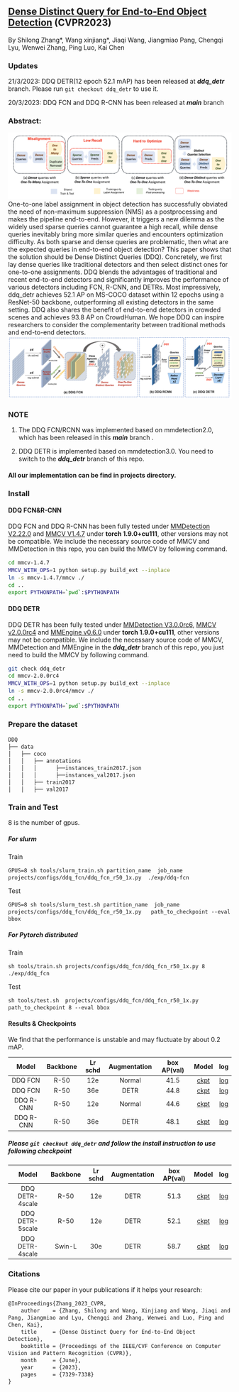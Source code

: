 
## [Dense Distinct Query for End-to-End Object Detection]() (CVPR2023)
By Shilong Zhang*, Wang xinjiang*, Jiaqi Wang, Jiangmiao Pang, Chengqi Lyu, Wenwei Zhang, Ping Luo, Kai Chen


### Updates
21/3/2023: DDQ DETR(12 epoch 52.1 mAP) has been released at _**ddq_detr**_ branch. Please run ```git checkout ddq_detr```  to use it.

20/3/2023: DDQ FCN and DDQ R-CNN has been released at **_main_** branch



### Abstract:
![](./figs/ddq.png)
One-to-one label assignment in object detection has successfully obviated the need of non-maximum suppression (NMS) as a postprocessing
 and makes the pipeline end-to-end. However, it triggers a new dilemma as the widely used sparse queries cannot guarantee a high recall, while dense queries inevitably bring more similar queries and encounters optimization difficulty. As both sparse and dense queries are problematic, then what are the expected queries in end-to-end object detection? This paper shows that the solution should be Dense Distinct Queries (DDQ). Concretely, we first lay dense queries like traditional detectors and then select distinct ones for one-to-one assignments. DDQ blends the advantages of traditional and recent end-to-end detectors and significantly improves the performance of various detectors including FCN, R-CNN, and DETRs. Most impressively, ddq_detr achieves 52.1 AP on MS-COCO dataset within 12 epochs using a ResNet-50 backbone, outperforming all existing detectors in the same setting. DDQ also shares the benefit of end-to-end detectors in crowded scenes and achieves 93.8 AP on CrowdHuman. We hope DDQ can inspire researchers to consider the complementarity between traditional methods and end-to-end detectors.
![](./figs/ddq_pipeline.png)

[//]: # (### Updates)

[//]: # (DDQ DETR has been released at ddq_detr branch &#40;21/3/2023&#41;)

[//]: # ()
[//]: # (DDQ FCN and DDQ R-CNN has been released &#40;20/3/2023&#41;)

### NOTE
1. The  DDQ FCN/RCNN was implemented based on mmdetection2.0, which has been released in this **_main_** branch . 

2. DDQ DETR is implemented based on mmdetection3.0. You need to switch to the **_ddq_detr_** branch of this repo.

#### All our implementation can be find in projects directory.

### Install 
####  DDQ FCN&R-CNN
DDQ FCN and DDQ R-CNN has been fully tested under [MMDetection V2.22.0](https://github.com/open-mmlab/mmdetection/releases/tag/v2.22.0) and [MMCV V1.4.7](https://github.com/open-mmlab/mmcv/releases/tag/v1.4.7) under  **torch 1.9.0+cu111**, other versions may not be compatible.
We include the necessary source code of MMCV and MMDetection in this repo, you can build the MMCV by following command.

```bash
cd mmcv-1.4.7
MMCV_WITH_OPS=1 python setup.py build_ext --inplace
ln -s mmcv-1.4.7/mmcv ./
cd ..
export PYTHONPATH=`pwd`:$PYTHONPATH
```

####  DDQ DETR
DDQ DETR has been fully tested under [MMDetection V3.0.0rc6](https://github.com/open-mmlab/mmdetection/releases/tag/v3.0.0rc6), [MMCV v2.0.0rc4](https://github.com/open-mmlab/mmcv/releases/tag/v2.0.0rc4) and [MMEngine v0.6.0](https://github.com/open-mmlab/mmengine/releases/tag/v0.6.0) under  **torch 1.9.0+cu111**, other versions may not be compatible.
We include the necessary source code of MMCV, MMDetection and MMEngine in the **_ddq_detr_** branch of this repo, you just need to build the MMCV by following command.

```bash
git check ddq_detr
cd mmcv-2.0.0rc4
MMCV_WITH_OPS=1 python setup.py build_ext --inplace
ln -s mmcv-2.0.0rc4/mmcv ./
cd ..
export PYTHONPATH=`pwd`:$PYTHONPATH
```



### Prepare the dataset

```text
DDQ
├── data
│   ├── coco
│   │   ├── annotations
│   │   │      ├──instances_train2017.json
│   │   │      ├──instances_val2017.json
│   │   ├── train2017
│   │   ├── val2017
```



### Train and Test
8 is the number of gpus.
##### For slurm

Train
```shell
GPUS=8 sh tools/slurm_train.sh partition_name  job_name projects/configs/ddq_fcn/ddq_fcn_r50_1x.py  ./exp/ddq-fcn
```

Test
```shell
GPUS=8 sh tools/slurm_test.sh partition_name  job_name  projects/configs/ddq_fcn/ddq_fcn_r50_1x.py   path_to_checkpoint --eval bbox
```
##### For Pytorch distributed

Train
```shell
sh tools/train.sh projects/configs/ddq_fcn/ddq_fcn_r50_1x.py 8 ./exp/ddq_fcn
```
Test
```shell
sh tools/test.sh  projects/configs/ddq_fcn/ddq_fcn_r50_1x.py  path_to_checkpoint 8 --eval bbox
```



#### Results & Checkpoints
We find that the performance is unstable and may fluctuate by about 0.2 mAP.

|      Model      | Backbone | Lr schd | Augmentation | box AP(val) | Model |                                                                                                 log                                                                                                 |
|:---------------:|:--------:|:-------:|:------------:|:-----------:|:------: |:---------------------------------------------------------------------------------------------------------------------------------------------------------------------------------------------------:|
|     DDQ FCN     | R-50 |   12e   |    Normal    |    41.5     | [ckpt](https://drive.google.com/file/d/1R0cIA9HP3nysCN5QgNr0Vik4Yru5LsAb/view?usp=share_link) |[log](https://drive.google.com/file/d/1PU2sPwthtFWfGeAC0CoRbMUQWYYEHqBJ/view?usp=share_link)|
|     DDQ FCN     | R-50 |   36e   |     DETR     |    44.8     | [ckpt](https://drive.google.com/file/d/1ePfznTa1Q3HSPVaZNQg4ega2QFKpmS7x/view?usp=share_link) |[log](https://drive.google.com/file/d/1kvRx94YZy8Fo7cYipwBCXEKL5hQdxSgG/view?usp=share_link)|
|    DDQ R-CNN    | R-50 |   12e   |    Normal    |    44.6     | [ckpt](https://drive.google.com/file/d/17WbzELx0j2XAlvgN6uNewPqq21Sk1dDW/view?usp=share_link) |[log](https://drive.google.com/file/d/1PrjRzU890LIL3cYSukLBmoEq6q8kPLPq/view?usp=share_link)|
|    DDQ R-CNN    | R-50 |   36e   |     DETR     |    48.1     | [ckpt](https://drive.google.com/file/d/1KsIzoZPGcFFifNQLrtWoT5UZIl4ee63E/view?usp=share_link) |[log](https://drive.google.com/file/d/1EVtyJDzpV-HwEtLRs98CgQBB59logGkW/view?usp=share_link)|


##### Please ```git checkout ddq_detr``` and follow the install instruction to use following checkpoint

|      Model      | Backbone | Lr schd | Augmentation |     box AP(val)     | Model | log |
|:---------------:|:--------:|:-------:|:------------:|:-------------------:|:------: |:------: |
| DDQ DETR-4scale | R-50 |   12e   |     DETR     |        51.3         | [ckpt](https://drive.google.com/file/d/1V5Uqf6Q3FcCyzj--XxrbCKLm3mmGyJ0h/view?usp=share_link) | [log](https://drive.google.com/file/d/1wHbHxDVG8FiNHLwTUAV_tH-7WYIoBxSr/view?usp=share_link) |
| DDQ DETR-5scale | R-50 |   12e   |     DETR     |        52.1         | [ckpt](https://drive.google.com/file/d/1AZLrtj4v4puj9Un7yYqL8LVInIGQYcht/view?usp=share_link) | [log](https://drive.google.com/file/d/1FVmvkL0Q_G_DjqH8itpDx89CWyaplMnc/view?usp=share_link) |
| DDQ DETR-4scale |  Swin-L  |   30e   |     DETR     |        58.7         | [ckpt](https://drive.google.com/file/d/1kmLt9K59ZRfXwU1Ip6-nYjBQ7V-w2_LI/view?usp=share_link) | [log](https://drive.google.com/file/d/1hQtplhMQITDIsI7oigy36G06NARq-UCx/view?usp=share_link) |

### Citations
Please cite our paper in your publications if it helps your research:
```
@InProceedings{Zhang_2023_CVPR,
    author    = {Zhang, Shilong and Wang, Xinjiang and Wang, Jiaqi and Pang, Jiangmiao and Lyu, Chengqi and Zhang, Wenwei and Luo, Ping and Chen, Kai},
    title     = {Dense Distinct Query for End-to-End Object Detection},
    booktitle = {Proceedings of the IEEE/CVF Conference on Computer Vision and Pattern Recognition (CVPR)},
    month     = {June},
    year      = {2023},
    pages     = {7329-7338}
}
```